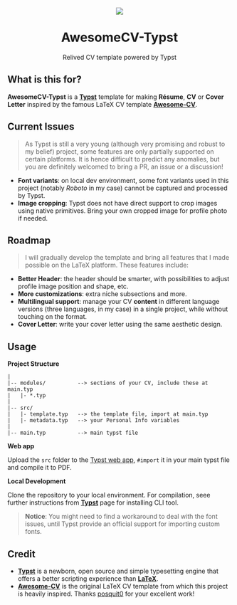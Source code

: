 <h1 align="center">
  <img src='https://user-images.githubusercontent.com/77310871/235266297-01351ef2-8388-476f-b554-76a749240603.png'>
  <br><br>
  AwesomeCV-Typst
</h1>

<p align="center">
  Relived CV template powered by Typst
</p>

## What is this for?

**AwesomeCV-Typst** is a [**Typst**](https://github.com/typst/typst) template for making **Résume**, **CV** or **Cover Letter** inspired by the famous LaTeX CV template [**Awesome-CV**](https://github.com/posquit0/Awesome-CV). 

## Current Issues

> As Typst is still a very young (although very promising and robust to my belief) project, some features are only partially supported on certain platforms. It is hence difficult to predict any anomalies, but you are definitely welcomed to bring a PR, an issue or a discussion!

- **Font variants**: on local dev environment, some font variants used in this project (notably *Roboto* in my case) cannot be captured and processed by Typst.
- **Image cropping**: Typst does not have direct support to crop images using native primitives. Bring your own cropped image for profile photo if needed.

## Roadmap

> I will gradually develop the template and bring all features that I made possible on the LaTeX platform. These features include:

- **Better Header**: the header should be smarter, with possibilities to adjust profile image position and shape, etc.
- **More customizations**: extra niche subsections and more.
- **Multilingual support**: manage your CV **content** in different language versions (three languages, in my case) in a single project, while without touching on the format. 
- **Cover Letter**: write your cover letter using the same aesthetic design.

## Usage

**Project Structure**

```
|
|-- modules/          --> sections of your CV, include these at main.typ
|   |- *.typ
|
|-- src/
|   |- template.typ   --> the template file, import at main.typ
|   |- metadata.typ   --> your Personal Info variables
|
|-- main.typ          --> main typst file
```

**Web app**

Upload the `src` folder to the [Typst web app](https://typst.app/), `#import` it in your main typst file and compile it to PDF.

**Local Development**

Clone the repository to your local environment. For compilation, seee further instructions from [**Typst**](https://github.com/typst/typst) page for installing CLI tool. 

> **Notice**: You might need to find a workaround to deal with the font issues, until Typst provide an official support for importing custom fonts.


## Credit

- [**Typst**](https://github.com/typst/typst) is a newborn, open source and simple typesetting engine that offers a better scripting experience than [**LaTeX**](https://www.latex-project.org/).
- [**Awesome-CV**](https://github.com/posquit0/Awesome-CV) is the original LaTeX CV template from which this project is heavily inspired. Thanks [posquit0](https://github.com/posquit0) for your excellent work!